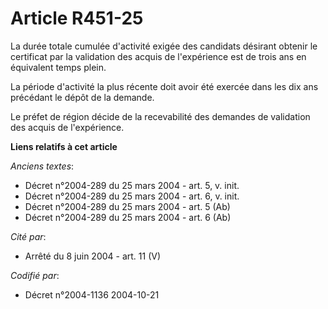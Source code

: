 # Article R451-25

La durée totale cumulée d'activité exigée des candidats désirant obtenir le certificat par la validation des acquis de
l'expérience est de trois ans en équivalent temps plein.

La période d'activité la plus récente doit avoir été exercée dans les dix ans précédant le dépôt de la demande.

Le préfet de région décide de la recevabilité des demandes de validation des acquis de l'expérience.

**Liens relatifs à cet article**

_Anciens textes_:

  - Décret n°2004-289 du 25 mars 2004 - art. 5, v. init.
  - Décret n°2004-289 du 25 mars 2004 - art. 6, v. init.
  - Décret n°2004-289 du 25 mars 2004 - art. 5 (Ab)
  - Décret n°2004-289 du 25 mars 2004 - art. 6 (Ab)

_Cité par_:

  - Arrêté du 8 juin 2004 - art. 11 (V)

_Codifié par_:

  - Décret n°2004-1136 2004-10-21
